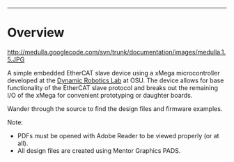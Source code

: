 
---

# Overview #
http://medulla.googlecode.com/svn/trunk/documentation/images/medulla.1.5.JPG

A simple embedded EtherCAT slave device using a xMega microcontroller developed at the [Dynamic Robotics Lab](http://mime.oregonstate.edu/research/drl/) at OSU.  The device allows for base functionality of the EtherCAT slave protocol and breaks out the remaining I/O of the xMega for convenient prototyping or daughter boards.

Wander through the source to find the design files and firmware examples.

Note:
  * PDFs must be opened with Adobe Reader to be viewed properly (or at all).
  * All design files are created using Mentor Graphics PADS.
